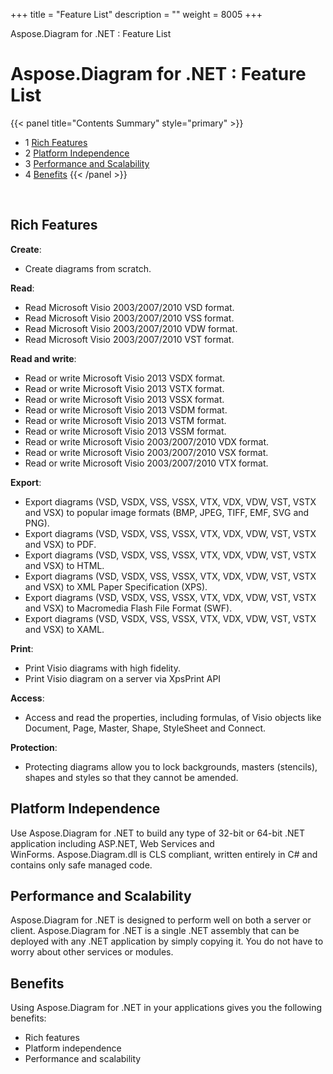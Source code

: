 +++
title = "Feature List" 
description = "" 
weight = 8005 
+++

Aspose.Diagram for .NET : Feature List  

# Aspose.Diagram for .NET : Feature List


{{< panel title="Contents Summary" style="primary" >}}
*   1 [Rich Features](#FeatureList-RichFeatures)
*   2 [Platform Independence](#FeatureList-PlatformIndependence)
*   3 [Performance and Scalability](#FeatureList-PerformanceandScalability)
*   4 [Benefits](#FeatureList-Benefits)
{{< /panel >}}
 

 

## Rich Features

**Create**:

*   Create diagrams from scratch.

**Read**:

*   Read Microsoft Visio 2003/2007/2010 VSD format.
*   Read Microsoft Visio 2003/2007/2010 VSS format.
*   Read Microsoft Visio 2003/2007/2010 VDW format.
*   Read Microsoft Visio 2003/2007/2010 VST format.

**Read and write**:

*   Read or write Microsoft Visio 2013 VSDX format.
*   Read or write Microsoft Visio 2013 VSTX format.
*   Read or write Microsoft Visio 2013 VSSX format.
*   Read or write Microsoft Visio 2013 VSDM format.
*   Read or write Microsoft Visio 2013 VSTM format.
*   Read or write Microsoft Visio 2013 VSSM format.
*   Read or write Microsoft Visio 2003/2007/2010 VDX format.
*   Read or write Microsoft Visio 2003/2007/2010 VSX format.
*   Read or write Microsoft Visio 2003/2007/2010 VTX format.

**Export**:

*   Export diagrams (VSD, VSDX, VSS, VSSX, VTX, VDX, VDW, VST, VSTX and VSX) to popular image formats (BMP, JPEG, TIFF, EMF, SVG and PNG).
*   Export diagrams (VSD, VSDX, VSS, VSSX, VTX, VDX, VDW, VST, VSTX and VSX) to PDF.
*   Export diagrams (VSD, VSDX, VSS, VSSX, VTX, VDX, VDW, VST, VSTX and VSX) to HTML.
*   Export diagrams (VSD, VSDX, VSS, VSSX, VTX, VDX, VDW, VST, VSTX and VSX) to XML Paper Specification (XPS).
*   Export diagrams (VSD, VSDX, VSS, VSSX, VTX, VDX, VDW, VST, VSTX and VSX) to Macromedia Flash File Format (SWF).
*   Export diagrams (VSD, VSDX, VSS, VSSX, VTX, VDX, VDW, VST, VSTX and VSX) to XAML.

**Print**:

*   Print Visio diagrams with high fidelity.
*   Print Visio diagram on a server via XpsPrint API

**Access**:

*   Access and read the properties, including formulas, of Visio objects like Document, Page, Master, Shape, StyleSheet and Connect.

**Protection**:

*   Protecting diagrams allow you to lock backgrounds, masters (stencils), shapes and styles so that they cannot be amended.

## Platform Independence

Use Aspose.Diagram for .NET to build any type of 32-bit or 64-bit .NET application including ASP.NET, Web Services and WinForms. Aspose.Diagram.dll is CLS compliant, written entirely in C# and contains only safe managed code.

## Performance and Scalability

Aspose.Diagram for .NET is designed to perform well on both a server or client. Aspose.Diagram for .NET is a single .NET assembly that can be deployed with any .NET application by simply copying it. You do not have to worry about other services or modules.

## Benefits

Using Aspose.Diagram for .NET in your applications gives you the following benefits:

*   Rich features
*   Platform independence
*   Performance and scalability

